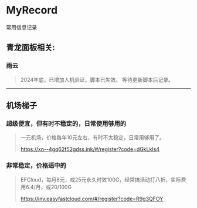 # MyRecord
常用信息记录

## 青龙面板相关:
### 雨云
> 2024年底，已增加人机验证，脚本已失效。 等待更新脚本后记录。

---

## 机场梯子
### 超级便宜，但有时不稳定的，日常使用够用的
> 一元机场，价格每年10元左右，有时不太稳定，日常用够用了。
> 
> https://xn--4gq62f52gdss.ink/#/register?code=dGkLkIs4

### 非常稳定，价格适中的
> EFCloud，每月8元，或25元永久时效100G，经常搞活动打八折，实际费用6.4/月，或20/100G
> 
> https://inv.easyfastcloud.com/#/register?code=R9g3QFOY



